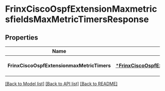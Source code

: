 # FrinxCiscoOspfExtensionMaxmetricsfieldsMaxMetricTimersResponse

## Properties
Name | Type | Description | Notes
------------ | ------------- | ------------- | -------------
**FrinxCiscoOspfExtensionmaxMetricTimers** | [***FrinxCiscoOspfExtensionMaxmetricsfieldsMaxMetricTimers**](frinx.cisco.ospf.extension.maxmetricsfields.MaxMetricTimers.md) |  | [optional] [default to null]

[[Back to Model list]](../README.md#documentation-for-models) [[Back to API list]](../README.md#documentation-for-api-endpoints) [[Back to README]](../README.md)


